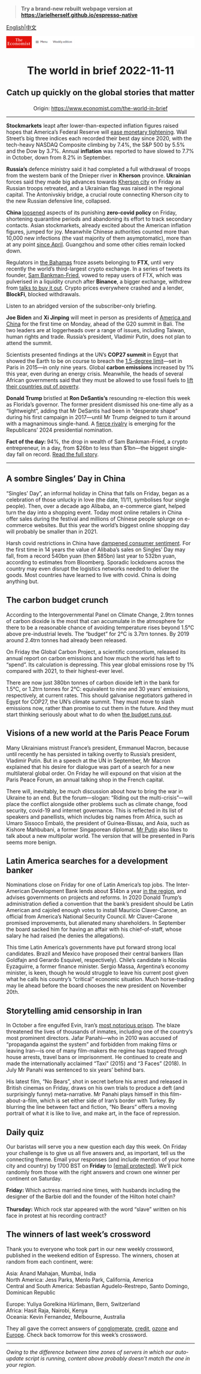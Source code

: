 > **Try a brand-new rebuilt webpage version at https://arielherself.github.io/espresso-native**

[English](https://github.com/arielherself/espresso/blob/main/README.md)|[中文](https://github-com.translate.goog/arielherself/espresso/blob/main/README.md?_x_tr_sl=en&_x_tr_tl=zh-CN&_x_tr_hl=zh-CN&_x_tr_pto=wapp)



![The Economist](menubar.png)

# <p align="center">The world in brief 2022-11-11</p>

## <p align="center">Catch up quickly on the global stories that matter</p>

<p align="center">Origin: <a href="https://www.economist.com/the-world-in-brief">https://www.economist.com/the-world-in-brief</a><hr>

<strong>Stockmarkets</strong> leapt after lower-than-expected inflation figures raised hopes that America’s Federal Reserve will [ease monetary tightening](https://www.economist.com/finance-and-economics/2022/11/02/the-fed-delivers-another-jumbo-rate-rise-and-its-far-from-done). Wall Street’s big three indices each recorded their best day since 2020, with the tech-heavy NASDAQ Composite climbing by 7.4%, the S&amp;P 500 by 5.5% and the Dow by 3.7%. Annual <strong>inflation</strong> was reported to have slowed to 7.7% in October, down from 8.2% in September.

<strong>Russia’s </strong>defence ministry said it had completed a full withdrawal of troops from the western bank of the Dnieper river in <strong>Kherson</strong> province. <strong>Ukrainian</strong> forces said they made big advances towards [Kherson city](https://www.economist.com/europe/2022/11/09/russia-says-it-is-abandoning-the-ukrainian-city-of-kherson) on Friday as Russian troops retreated, and a Ukrainian flag was raised in the regional capital. The Antonivskiy bridge, a crucial route connecting Kherson city to the new Russian defensive line, collapsed.

<strong>China </strong>[loosened](https://www.economist.com/finance-and-economics/2022/11/09/financial-markets-bet-on-an-end-to-chinas-zero-covid-policy) aspects of its punishing <strong>zero-covid policy</strong> on Friday, shortening quarantine periods and abandoning its effort to track secondary contacts. Asian stockmarkets, already excited about the American inflation figures, jumped for joy. Meanwhile Chinese authorities counted more than 10,000 new infections (the vast majority of them asymptomatic), more than at any point [since April](https://www.economist.com/china/shanghais-covid-19-lockdown-is-not-even-close-to-over/21809221). Guangzhou and some other cities remain locked down.

Regulators in [the Bahamas](https://www.economist.com/finance-and-economics/2016/09/08/the-holdout) froze assets belonging to <strong>FTX</strong>, until very recently the world’s third-largest crypto exchange. In a series of tweets its founder, [Sam Bankman-Fried](https://www.economist.com/finance-and-economics/2022/07/05/cryptos-last-man-standing), vowed to repay users of FTX, which was pulverised in a liquidity crunch after <strong>Binance</strong>, a bigger exchange, withdrew from [talks to buy it out](https://www.economist.com/finance-and-economics/2022/11/09/the-spectacular-fall-of-ftx-and-sam-bankman-fried). Crypto prices everywhere crashed and a lender, <strong>BlockFi</strong>, blocked withdrawals.

Listen to an abridged version of the subscriber-only briefing.

<strong>Joe Biden</strong> and <strong>Xi Jinping</strong> will meet in person as presidents of [America and China](https://www.economist.com/leaders/2022/11/10/america-and-china-must-talk) for the first time on Monday, ahead of the G20 summit in Bali. The two leaders are at loggerheads over a range of issues, including Taiwan, human rights and trade. Russia’s president, Vladimir Putin, does not plan to attend the summit.

Scientists presented findings at the UN’s <strong>COP27 summit </strong>in Egypt that showed the Earth to be on course to breach the [1.5-degree limit](https://www.economist.com/interactive/briefing/2022/11/05/the-world-is-going-to-miss-the-totemic-1-5c-climate-target)—set in Paris in 2015—in only nine years. Global <strong>carbon emissions</strong> increased by 1% this year, even during an energy crisis. Meanwhile, the heads of several African governments said that they must be allowed to use fossil fuels to [lift their countries out of poverty](https://www.economist.com/middle-east-and-africa/2022/11/03/africa-will-remain-poor-unless-it-uses-more-energy).

<strong>Donald Trump </strong>bristled at <strong>Ron DeSantis’s</strong> resounding re-election this week as Florida’s governor. The former president dismissed his one-time ally as a “lightweight”, adding that Mr DeSantis had been in “desperate shape” during his first campaign in 2017—until Mr Trump deigned to turn it around with a magnanimous single-hand. A [fierce rivalry](https://www.economist.com/united-states/2022/11/09/the-rise-of-ron-desanctimonious) is emerging for the Republicans’ 2024 presidential nomination.

<strong>Fact of the day: </strong>94%, the drop in wealth of Sam Bankman-Fried, a crypto entrepreneur, in a day, from $26bn to less than $1bn—the biggest single-day fall on record. [Read the full story](https://www.economist.com/finance-and-economics/2022/11/09/the-spectacular-fall-of-ftx-and-sam-bankman-fried).

----------

## A sombre Singles’ Day in China

“Singles’ Day”, an informal holiday in China that falls on Friday, began as a celebration of those unlucky in love (the date, 11/11, symbolises four single people). Then, over a decade ago Alibaba, an e-commerce giant, helped turn the day into a shopping event. Today most online retailers in China offer sales during the festival and millions of Chinese people splurge on e-commerce websites. But this year the world’s biggest online shopping day will probably be smaller than in 2021.

Harsh covid restrictions in China have [dampened consumer sentiment](https://www.economist.com/china/2022/06/09/it-will-take-time-for-chinas-consumers-to-recover-from-lockdown). For the first time in 14 years the value of Alibaba’s sales on Singles’ Day may fall, from a record 540bn yuan (then $85bn) last year to 532bn yuan, according to estimates from Bloomberg. Sporadic lockdowns across the country may even disrupt the logistics networks needed to deliver the goods. Most countries have learned to live with covid. China is doing anything but. 

## The carbon budget crunch

According to the Intergovernmental Panel on Climate Change, 2.9trn tonnes of carbon dioxide is the most that can accumulate in the atmosphere for there to be a reasonable chance of avoiding temperature rises beyond 1.5°C above pre-industrial levels. The “budget” for 2°C is 3.7trn tonnes. By 2019 around 2.4trn tonnes had already been released. 

On Friday the Global Carbon Project, a scientific consortium, released its annual report on carbon emissions and how much the world has left to “spend”. Its calculation is depressing. This year global emissions rose by 1% compared with 2021, to their highest-ever level. 

There are now just 380bn tonnes of carbon dioxide left in the bank for 1.5°C, or 1.2trn tonnes for 2°C: equivalent to nine and 30 years’ emissions, respectively, at current rates. This should galvanise negotiators gathered in Egypt for COP27, the UN’s climate summit. They must move to slash emissions now, rather than promise to cut them in the future. And they must start thinking seriously about what to do when [the budget runs out](https://www.economist.com/interactive/briefing/2022/11/05/the-world-is-going-to-miss-the-totemic-1-5c-climate-target).

## Visions of a new world at the Paris Peace Forum

Many Ukrainians mistrust France’s president, Emmanuel Macron, because until recently he has persisted in talking overtly to Russia’s president, Vladimir Putin. But in a speech at the UN in September, Mr Macron explained that his desire for dialogue was part of a search for a new multilateral global order. On Friday he will expound on that vision at the Paris Peace Forum, an annual talking shop in the French capital.

There will, inevitably, be much discussion about how to bring the war in Ukraine to an end. But the forum—slogan: “Riding out the multi-crisis”—will place the conflict alongside other problems such as climate change, food security, covid-19 and internet governance. This is reflected in its list of speakers and panellists, which includes big names from Africa, such as Umaro Sissoco Embaló, the president of Guinea-Bissau, and Asia, such as Kishore Mahbubani, a former Singaporean diplomat. [Mr Putin](https://www.economist.com/interactive/international/2022/10/24/vladimir-putin-is-dragging-the-world-back-to-a-bloodier-time) also likes to talk about a new multipolar world. The version that will be presented in Paris seems more benign.

## Latin America searches for a development banker

Nominations close on Friday for one of Latin America’s top jobs. The Inter-American Development Bank lends about $14bn a year [in the region](https://www.economist.com/special-report/2022/06/16/a-region-that-seems-unable-to-reach-its-potential), and advises governments on projects and reforms. In 2020 Donald Trump’s administration defied a convention that the bank’s president should be Latin American and cajoled enough votes to install Mauricio Claver-Carone, an official from America’s National Security Council. Mr Claver-Carone promised improvements, but alienated many shareholders. In September the board sacked him for having an affair with his chief-of-staff, whose salary he had raised (he denies the allegations).   
  
 This time Latin America’s governments have put forward strong local candidates. Brazil and Mexico have proposed their central bankers (Ilan Goldfajn and Gerardo Esquivel, respectively). Chile’s candidate is Nicolás Eyzaguirre, a former finance minister. Sergio Massa, Argentina’s economy minister, is keen, though he would struggle to leave his current post given what he calls his country’s “critical” economic situation. Much horse-trading may lie ahead before the board chooses the new president on November 20th.

## Storytelling amid censorship in Iran

In October a fire engulfed Evin, Iran’s [most notorious prison](https://www.economist.com/middle-east-and-africa/2022/10/18/irans-protests-spread-as-a-notorious-prison-burns). The blaze threatened the lives of thousands of inmates, including one of the country’s most prominent directors. Jafar Panahi—who in 2010 was accused of “propaganda against the system” and forbidden from making films or leaving Iran—is one of many film-makers the regime has trapped through house arrests, travel bans or imprisonment. He continued to create and made the internationally acclaimed “Taxi” (2015) and “3 Faces” (2018). In July Mr Panahi was sentenced to six years’ behind bars.

His latest film, “No Bears”, shot in secret before his arrest and released in British cinemas on Friday, draws on his own trials to produce a deft (and surprisingly funny) meta-narrative. Mr Panahi plays himself in this film-about-a-film, which is set either side of Iran’s border with Turkey. By blurring the line between fact and fiction, “No Bears” offers a moving portrait of what it is like to live, and make art, in the face of repression.

## Daily quiz

Our baristas will serve you a new question each day this week. On Friday your challenge is to give us all five answers and, as important, tell us the connecting theme. Email your responses (and include mention of your home city and country) by 1700 BST on <strong>Friday</strong> to [<span class="__cf_email__" data-cfemail="58092d31221d2b282a3d2b2b37183d3b37363735312b2c763b3735">[email&#160;protected]</span>](https://mail.google.com/mail/?view=cm&amp;fs=1&amp;tf=1&amp;to=QuizEspresso@economist.com). We’ll pick randomly from those with the right answers and crown one winner per continent on Saturday.  
  
<strong>Friday: </strong>Which actress married nine times, with husbands including the designer of the Barbie doll and the founder of the Hilton hotel chain?  
<strong>  
 Thursday:</strong> Which rock star appeared with the word “slave” written on his face in protest at his recording contract?

## The winners of last week’s crossword

Thank you to everyone who took part in our new weekly crossword, published in the weekend edition of Espresso. The winners, chosen at random from each continent, were:   
  
 Asia: Anand Mahajan, Mumbai, India  
 North America: Jess Parks, Menlo Park, California, America  
 Central and South America: Sebastian Agudelo-Restrepo, Santo Domingo, Dominican Republic  
  
 Europe: Yuliya Gorelkina Hürlimann, Bern, Switzerland   
 Africa: Hasit Raja, Nairobi, Kenya  
 Oceania: Kevin Fernandez, Melbourne, Australia  
  
 They all gave the correct answers of [conglomerate](https://www.economist.com/leaders/2022/11/03/big-tech-big-trouble), [credit](https://www.economist.com/the-americas/2022/11/03/lulas-foreign-policy-ambitions-will-be-tempered-by-circumstances), [ozone](https://www.economist.com/science-and-technology/2022/11/02/americas-defence-department-is-looking-for-rogue-geoengineers) and [Europe](https://www.economist.com/finance-and-economics/2022/11/03/even-recession-may-not-bring-down-europes-inflation). Check back tomorrow for this week’s crossword.

----------

*Owing to the difference between time zones of servers in which our auto-update script is running, content above probably doesn't match the one in your region.*
